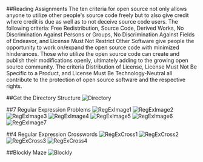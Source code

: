 ##Reading Assignments
The ten criteria for open source not only allows anyone to utilize other people's source code freely but to also give credit where credit is due as well as to not deceive source code users. The following criteria: Free Redistribution, Source Code, Derived Works, No Discrimination Against Persons or Groups, No Discrimination Against Fields of Endeavor, and License Must Not Restrict Other Software give people the opportunity to work on/expand the open source code with minimized hinderances. Those who utilize the open source code can create and publish their modifications openly, ultimately adding to the growing open source community. The criteria Distribution of License, License Must Not Be Specific to a Product, and License Must Be Technology-Neutral all contribute to the protection of open source software and the respective rights.

##Get the Directory Structure
![Directory](https://github.com/MarcusTsang4/CSCI2963-01/blob/master/LinuxTree.png)

##7 Regular Expression Problems
![RegExImage1](https://github.com/MarcusTsang4/CSCI2963-01/blob/master/RegexProb1.png)
![RegExImage2](https://github.com/MarcusTsang4/CSCI2963-01/blob/master/RegexProb2.png)
![RegExImage3](https://github.com/MarcusTsang4/CSCI2963-01/blob/master/RegexProb3.png)
![RegExImage4](https://github.com/MarcusTsang4/CSCI2963-01/blob/master/RegexProb4.png)
![RegExImage5](https://github.com/MarcusTsang4/CSCI2963-01/blob/master/RegexProb5.png)
![RegExImage6](https://github.com/MarcusTsang4/CSCI2963-01/blob/master/RegexProb6.png)
![RegExImage7](https://github.com/MarcusTsang4/CSCI2963-01/blob/master/RegexProb7.png)

##4 Regular Expression Crosswords
![RegExCross1](https://github.com/MarcusTsang4/CSCI2963-01/blob/master/RegExCrossword1.png)
![RegExCross2](https://github.com/MarcusTsang4/CSCI2963-01/blob/master/RegExCrossword2.png)
![RegExCross3](https://github.com/MarcusTsang4/CSCI2963-01/blob/master/RegExCrossword3.png)
![RegExCross4](https://github.com/MarcusTsang4/CSCI2963-01/blob/master/RegExCrossword4.png)

##Blockly Maze
![Blockly](https://github.com/MarcusTsang4/CSCI2963-01/blob/master/BlocklyMazeFull.png)
